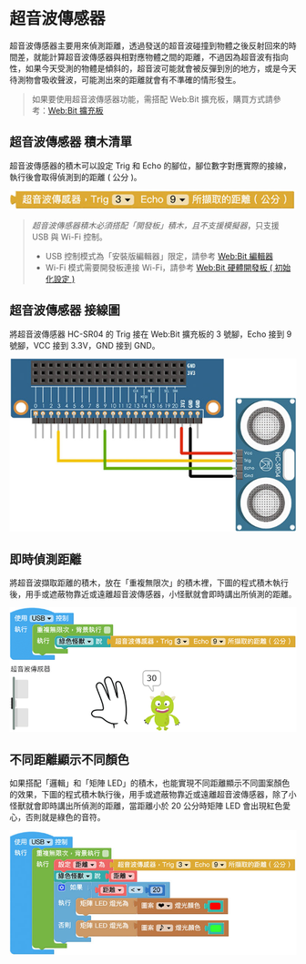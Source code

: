 # 超音波傳感器

超音波傳感器主要用來偵測距離，透過發送的超音波碰撞到物體之後反射回來的時間差，就能計算超音波傳感器與相對應物體之間的距離，不過因為超音波有指向性，如果今天受測的物體是傾斜的，超音波可能就會被反彈到別的地方，或是今天待測物會吸收聲波，可能測出來的距離就會有不準確的情形發生。

> 如果要使用超音波傳感器功能，需搭配 Web:Bit 擴充板，購買方式請參考：[Web:Bit 擴充板](https://store.webduino.io/products/webbit-extension-board?utm_source=webbit&utm_medium=article#_blank)

## 超音波傳感器 積木清單

超音波傳感器的積木可以設定 Trig 和 Echo 的腳位，腳位數字對應實際的接線，執行後會取得偵測到的距離 ( 公分 )。

![Web:Bit 超音波傳感器](../../../../media/zh-tw/education/extension-basic-package/ultrasonic-01.jpg)

> *超音波傳感器積木必須搭配「開發板」積木，且不支援模擬器*，只支援 USB 與 Wi-Fi 控制。
> - USB 控制模式為「安裝版編輯器」限定，請參考 [Web:Bit 編輯器](../index.html#software)
> - Wi-Fi 模式需要開發板連接 Wi-Fi，請參考 [Web:Bit 硬體開發板 ( 初始化設定 )](../info/setup.html)

## 超音波傳感器 接線圖

將超音波傳感器 HC-SR04 的 Trig 接在 Web:Bit 擴充板的 3 號腳，Echo 接到 9 號腳，VCC 接到 3.3V，GND 接到 GND。

![Web:Bit 超音波傳感器](../../../../media/zh-tw/education/extension-basic-package/ultrasonic-02.jpg)

## 即時偵測距離

將超音波擷取距離的積木，放在「重複無限次」的積木裡，下圖的程式積木執行後，用手或遮蔽物靠近或遠離超音波傳感器，小怪獸就會即時講出所偵測的距離。

![Web:Bit 超音波傳感器](../../../../media/zh-tw/education/extension-basic-package/ultrasonic-03.gif)

## 不同距離顯示不同顏色

如果搭配「邏輯」和「矩陣 LED」的積木，也能實現不同距離顯示不同圖案顏色的效果，下圖的程式積木執行後，用手或遮蔽物靠近或遠離超音波傳感器，除了小怪獸就會即時講出所偵測的距離，當距離小於 20 公分時矩陣 LED 會出現紅色愛心，否則就是綠色的音符。

![Web:Bit 超音波傳感器](../../../../media/zh-tw/education/extension-basic-package/ultrasonic-04.jpg)

